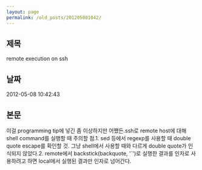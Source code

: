 ```yaml
---
layout: page
permalink: /old_posts/201205081042/
---
```


## 제목
remote execution on ssh

## 날짜
2012-05-08 10:42:43

## 본문

이걸 programming tip에 넣긴 좀 이상하지만 어쨌든.ssh로 remote host에 대해 shell command를 실행할 때 주의할 점.1. sed 등에서 regexp를 사용할 때 double quote escape를 확인할 것. 그냥 shell에서 사용할 때와 다르게 double quote가 인식되지 않았다.2. remote에서 backstick(backquote, '`')로 실행한 결과를 인자로 사용하려고 하면 local에서 실행된 결과만 인자로 넘어간다.